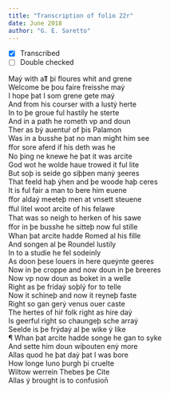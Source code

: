 ```yaml
---
title: "Transcription of folio 22r"
date: June 2018
author: "G. E. Saretto"
---
```


- [x] Transcribed
- [ ] Double checked

Maẏ with aỻ þi floures whit and grene  
Welcome be þou faire freisshe maẏ  
I hope þat I som grene gete maẏ  
And from his courser with a lustẏ herte  
In to þe groue ful hastily he sterte  
And in a path he rometh vp and doun  
Ther as bẏ auentur̉ of þis Palamon  
Was in a busshe þat no man migħt him see  
ﬀor sore aferd if his deth was he  
No þing ne knewe he þat it was arcite  
God wot he wolde haue trowed it ful lite  
But soþ is seide go siþþen manẏ ȝeeres  
That feeld haþ ẏhen and þe woode haþ ceres  
It is ful fair a man to bere him euene  
ﬀor aldaẏ meeteþ men at vnsett steuene  
ﬀul litel woot arcite of his felawe  
That was so neigh to herken of his sawe  
ﬀor in þe busshe he sitteþ now ful stille  
Whan þat arcite hadde Romed al his fille  
And songen al þe Roundel lustily  
In to a studie he fel sodeinly  
As doon þese louers in here queẏnte geeres  
Now in þe croppe and now doun in þe breeres  
Now vp now doun as boket in a welle  
Right as þe fridaẏ soþlẏ for to telle  
Now it schineþ and now it reyneþ faste  
Right so gan gerẏ venus ouer caste  
The hertes of hir̉ folk right as hire daẏ  
Is geerful right so chaungeþ sche arraẏ  
Seelde is þe frẏdaẏ al þe wike ẏ like  
¶ Whan þat arcite hadde songe he gan to syke  
And sette him doun wiþouten enẏ more  
Allas quod he þat daẏ þat I was bore  
How longe Iuno þurgh þi cruelte  
Wiltow werrein Thebes þe Cite  
Allas ẏ brought is to confusion̄  

